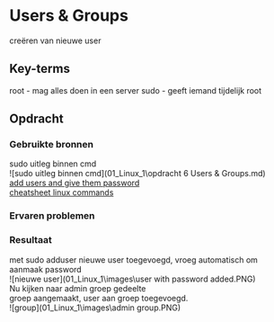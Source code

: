 # Users & Groups
creëren van nieuwe user

## Key-terms
root - mag alles doen in een server
sudo - geeft iemand tijdelijk root

## Opdracht
### Gebruikte bronnen
sudo uitleg binnen cmd  
![sudo uitleg binnen cmd](01_Linux_1\opdracht 6 Users & Groups.md)  
[add users and give them password](https://support.stackpath.com/hc/en-us/articles/360025308732-Add-Users-to-a-Virtual-Machine)  
[cheatsheet linux commands](https://phoenixnap.com/kb/linux-commands-cheat-sheet#users-and-groups)

### Ervaren problemen


### Resultaat
met sudo adduser <naam> nieuwe user toegevoegd, vroeg automatisch om aanmaak password  
![nieuwe user](01_Linux_1\images\user with password added.PNG)  
Nu kijken naar admin groep gedeelte  
groep aangemaakt, user aan groep toegevoegd.  
![group](01_Linux_1\images\admin group.PNG)  
